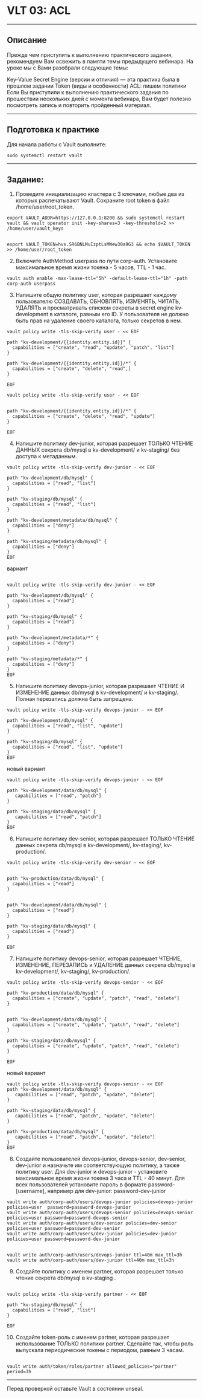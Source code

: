 # VLT 03: ACL
***
## Описание
Прежде чем приступить к выполнению практического задания, рекомендуем Вам освежить в памяти темы предыдущего вебинара. На уроке мы с Вами разобрали следующие темы:

Key-Value Secret Engine (версии и отличия) — эта практика была в прошлом задании
Token (виды и особенности)
ACL: пишем политики
Если Вы приступили к выполнению практического задания по прошествии нескольких дней с момента вебинара, Вам будет полезно посмотреть запись и повторить пройденный материал.
***
## Подготовка к практике
Для начала работы с Vault выполните:

`sudo systemctl restart vault`

***
## Задание:
1. Проведите инициализацию кластера с 3 ключами, любые два из которых распечатывают Vault. Сохраните root token в файл /home/user/root_token.
```
export VAULT_ADDR=https://127.0.0.1:8200 && sudo systemctl restart vault && vault operator init -key-shares=3 -key-threshold=2 >> /home/user/vault_keys


export VAULT_TOKEN=hvs.SR6BNLMuIzptLsMWew30a9G3 && echo $VAULT_TOKEN >> /home/user/root_token

```

2. Включите AuthMethod userpass по пути corp-auth. Установите максимальное время жизни токена - 5 часов, TTL - 1 час.
```
vault auth enable -max-lease-ttl="5h" -default-lease-ttl="1h" -path corp-auth userpass 
```

3. Напишите общую политику user, которая разрешает каждому пользователю СОЗДАВАТЬ, ОБНОВЛЯТЬ, ИЗМЕНЯТЬ, ЧИТАТЬ, УДАЛЯТЬ и просматривать списком секреты в secret engine kv-development в каталоге, равным его ID. У пользователя не должно быть прав на удаление своего каталога, только секретов в нем.

```
vault policy write -tls-skip-verify user - << EOF

path "kv-development/{{identity.entity.id}}" {
  capabilities = ["create", "read", "update", "patch", "list"]
}

path "kv-development/{{identity.entity.id}}/*" {
  capabilities = ["create", "delete", "read",]
}

EOF
```
```
vault policy write -tls-skip-verify user - << EOF


path "kv-development/{{identity.entity.id}}/*" {
  capabilities = ["create", "delete", "read", "update"]
}

EOF
```
4. Напишите политику dev-junior, которая разрешает ТОЛЬКО ЧТЕНИЕ ДАННЫХ секрета db/mysql в kv-development/ и kv-staging/ без доступа к метаданным.

```
vault policy write -tls-skip-verify dev-junior - << EOF

path "kv-development/db/mysql" {
  capabilities = ["read", "list"]
}

path "kv-staging/db/mysql" {
  capabilities = ["read", "list"]
}

path "kv-development/metadata/db/mysql" {
  capabilities = ["deny"]
}

path "kv-staging/metadata/db/mysql" {
  capabilities = ["deny"]
}
EOF
```
вариант
```

vault policy write -tls-skip-verify dev-junior - << EOF

path "kv-development/db/mysql" {
  capabilities = ["read"]
}

path "kv-staging/db/mysql" {
  capabilities = ["read"]
}

path "kv-development/metadata/*" {
  capabilities = ["deny"]
}

path "kv-staging/metadata/*" {
  capabilities = ["deny"]
}
EOF

```

5. Напишите политику devops-junior, которая разрешает ЧТЕНИЕ И ИЗМЕНЕНИЕ данных db/mysql в kv-development/ и kv-staging/. Полная перезапись должна быть запрещена.

```
vault policy write -tls-skip-verify devops-junior - << EOF

path "kv-development/db/mysql" {
  capabilities = ["read", "list", "update"]
}

path "kv-staging/db/mysql" {
  capabilities = ["read", "list", "update"]
}
EOF
```
новый вариант
```
vault policy write -tls-skip-verify devops-junior - << EOF

path "kv-development/data/db/mysql" {
   capabilities = ["read", "patch"]
}

path "kv-staging/data/db/mysql" {
   capabilities = ["read", "patch"]
}
EOF
```
6. Напишите политику dev-senior, которая разрешает ТОЛЬКО ЧТЕНИЕ данных секрета db/mysql в kv-development/, kv-staging/, kv-production/.

```
vault policy write -tls-skip-verify dev-senior - << EOF


path "kv-production/data/db/mysql" {
  capabilities = ["read"]
}


path "kv-development/data/db/mysql" {
  capabilities = ["read"]
}

path "kv-staging/data/db/mysql" {
  capabilities = ["read"]
}

EOF
```

7. Напишите политику devops-senior, которая разрешает ЧТЕНИЕ, ИЗМЕНЕНИЕ, ПЕРЕЗАПИСЬ и УДАЛЕНИЕ данных секрета db/mysql в kv-development/, kv-staging/, kv-production/.
```
vault policy write -tls-skip-verify devops-senior - << EOF

path "kv-production/data/db/mysql" {
  capabilities = ["create", "update", "patch", "read", "delete"]
}


path "kv-development/data/db/mysql" {
  capabilities = ["create", "update", "patch", "read", "delete"]
}

path "kv-staging/data/db/mysql" {
  capabilities = ["create", "update", "patch", "read", "delete"]
}

EOF
```
новый вариант
```
vault policy write -tls-skip-verify devops-senior - << EOF
path "kv-development/data/db/mysql" {
   capabilities = ["read", "patch", "update", "delete"]
}

path "kv-staging/data/db/mysql" {
   capabilities = ["read", "patch", "update", "delete"]
}

path "kv-production/data/db/mysql" {
   capabilities = ["read", "patch", "update", "delete"]
}
EOF
```

8. Создайте пользователей devops-junior, devops-senior, dev-senior, dev-junior и назначьте им соответствующую политику, а также политику user. Для dev-junior и devops-junior - установите максимальное время жизни токена 3 часа и TTL - 40 минут. Для всех пользователей установите пароль в формате password-[username], например для dev-junior: password-dev-junior

```
vault write auth/corp-auth/users/devops-junior policies=devops-junior policies=user  password=password-devops-junior 
vault write auth/corp-auth/users/devops-senior policies=devops-senior policies=user password=password-devops-senior 
vault write auth/corp-auth/users/dev-senior policies=dev-senior policies=user password=password-dev-senior
vault write auth/corp-auth/users/dev-junior policies=dev-junior policies=user password=password-dev-junior


vault write auth/corp-auth/users/devops-junior ttl=40m max_ttl=3h 
vault write auth/corp-auth/users/dev-junior ttl=40m max_ttl=3h
```

9. Создайте политику с именем partner, которая разрешает только чтение секрета db/mysql в kv-staging .
```

vault policy write -tls-skip-verify partner - << EOF

path "kv-staging/db/mysql" {
  capabilities = ["read", "list"]
}

EOF
```

10. Создайте token-роль с именем partner, которая разрешает использование ТОЛЬКО политики partner. Сделайте так, чтобы роль выпускала периодические токены с периодом, равным 3 часам.
```

vault write auth/token/roles/partner allowed_policies="partner" period=3h
```
***
Перед проверкой оставьте Vault в состоянии unseal.